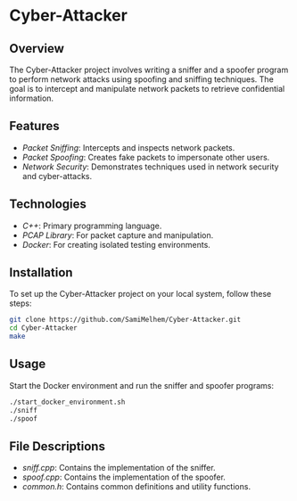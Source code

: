 # Cyber-Attacker
## Overview
The Cyber-Attacker project involves writing a sniffer and a spoofer program to perform network attacks using spoofing and sniffing techniques. The goal is to intercept and manipulate network packets to retrieve confidential information.

## Features
- *Packet Sniffing*: Intercepts and inspects network packets.
- *Packet Spoofing*: Creates fake packets to impersonate other users.
- *Network Security*: Demonstrates techniques used in network security and cyber-attacks.
## Technologies
- *C++*: Primary programming language.
- *PCAP Library*: For packet capture and manipulation.
- *Docker*: For creating isolated testing environments.
## Installation
To set up the Cyber-Attacker project on your local system, follow these steps:

```bash
git clone https://github.com/SamiMelhem/Cyber-Attacker.git
cd Cyber-Attacker
make
```
## Usage
Start the Docker environment and run the sniffer and spoofer programs:

```bash
./start_docker_environment.sh
./sniff
./spoof
```
## File Descriptions
- *sniff.cpp*: Contains the implementation of the sniffer.
- *spoof.cpp*: Contains the implementation of the spoofer.
- *common.h*: Contains common definitions and utility functions.
